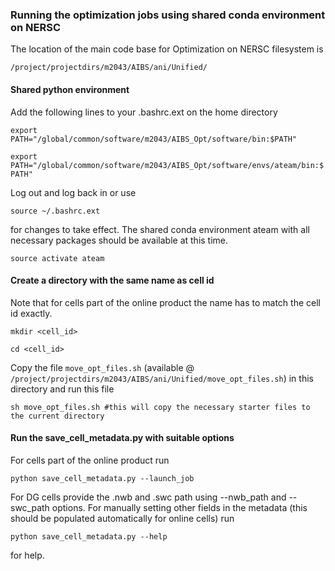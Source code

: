 ### Running the optimization jobs using shared conda environment on NERSC

The location of the main code base for Optimization on NERSC filesystem is

`/project/projectdirs/m2043/AIBS/ani/Unified/`

#### Shared python environment

Add the following lines to your .bashrc.ext on the home directory 

`export PATH="/global/common/software/m2043/AIBS_Opt/software/bin:$PATH"`

`export PATH="/global/common/software/m2043/AIBS_Opt/software/envs/ateam/bin:$PATH"`

Log out and log back in or use

`source ~/.bashrc.ext`

for changes to take effect. The shared conda environment ateam with all necessary packages should be available at this time.

`source activate ateam`

#### Create a directory with the same name as cell id 

Note that for cells part of the online product the name has to match the cell id exactly.

`mkdir <cell_id>`

`cd <cell_id>`

Copy the file `move_opt_files.sh` (available @ `/project/projectdirs/m2043/AIBS/ani/Unified/move_opt_files.sh`) in this directory and run this file

`sh move_opt_files.sh #this will copy the necessary starter files to the current directory`

#### Run the save_cell_metadata.py with suitable options

For cells part of the online product run

`python save_cell_metadata.py --launch_job`

For DG cells provide the .nwb and .swc path using --nwb_path and --swc_path options. For manually setting other fields in the metadata (this should be populated automatically for online cells) run 

`python save_cell_metadata.py --help`

for help.

